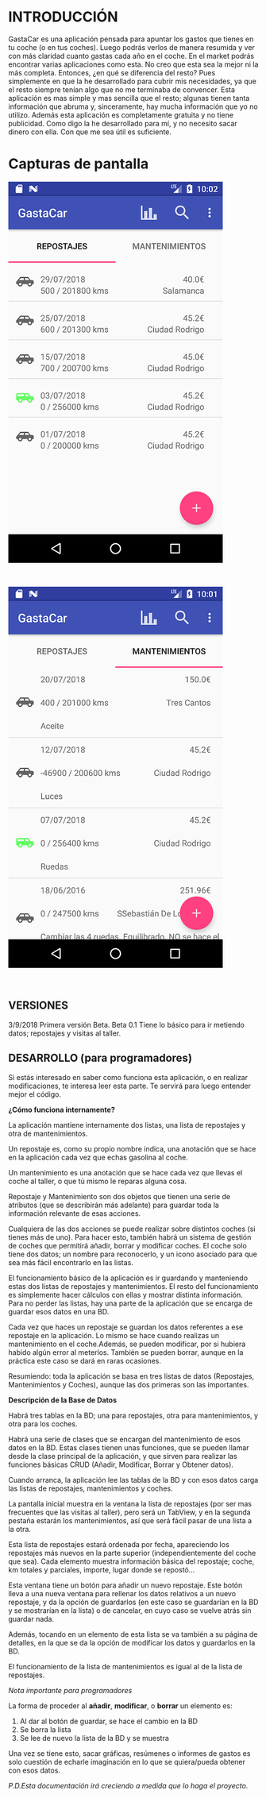 INTRODUCCIÓN
============

GastaCar es una aplicación pensada para apuntar los gastos que tienes en tu coche (o en tus coches). Luego podrás verlos de manera resumida y ver con más claridad cuanto gastas cada año en el coche.
En el market podrás encontrar varias aplicaciones como esta. No creo que esta sea la mejor ni la más completa. Entonces, ¿en qué se diferencia del resto? Pues simplemente en que la he desarrollado para cubrir mis necesidades, ya que el resto siempre tenían algo que no me terminaba de convencer. Esta aplicación es mas simple y mas sencilla que el resto; algunas tienen tanta información que abruma y, sinceramente, hay mucha información que yo no utilizo. Además esta aplicación es completamente gratuita y no tiene publicidad. Como digo la he desarrollado para mí, y no necesito sacar dinero con ella. Con que me sea útil es suficiente.

Capturas de pantalla
====================

![alt tag](https://github.com/pgsanchez/CarEx/blob/master/design/ListaRepostajesReducida.png)

<br/>

![alt tag](https://github.com/pgsanchez/CarEx/blob/master/design/ListaMantenimientosReducida.png)

<br/>

VERSIONES
---------

3/9/2018 Primera versión Beta. Beta 0.1 Tiene lo básico para ir metiendo datos; repostajes y visitas al taller. 

DESARROLLO (para programadores)
-------------------------------

Si estás interesado en saber como funciona esta aplicación, o en realizar modificaciones, te interesa leer esta parte. Te servirá para luego entender mejor el código.

**¿Cómo funciona internamente?**

La aplicación mantiene internamente dos listas, una lista de repostajes y otra de mantenimientos.

Un repostaje es, como su propio nombre indica, una anotación que se hace en la aplicación cada vez que echas gasolina al coche.

Un mantenimiento es una anotación que se hace cada vez que llevas el coche al taller, o que tú mismo le reparas alguna cosa.

Repostaje y Mantenimiento son dos objetos que tienen una serie de atributos (que se describirán más adelante) para guardar toda la información relevante de esas acciones.

Cualquiera de las dos acciones se puede realizar sobre distintos coches (si tienes más de uno). Para hacer esto, también habrá un sistema de gestión de coches que permitirá añadir, borrar y modificar coches. El coche solo tiene dos datos; un nombre para reconocerlo, y un icono asociado para que sea más fácil encontrarlo en las listas.

El funcionamiento básico de la aplicación es ir guardando y manteniendo estas dos listas de repostajes y mantenimientos. El resto del funcionamiento es simplemente hacer cálculos con ellas y mostrar distinta información.
Para no perder las listas, hay una parte de la aplicación que se encarga de guardar esos datos en una BD.

Cada vez que haces un repostaje se guardan los datos referentes a ese repostaje en la aplicación. Lo mismo se hace cuando realizas un mantenimiento en el coche.Además, se pueden modificar, por si hubiera habido algún error al meterlos. También se pueden borrar, aunque en la práctica este caso se dará en raras ocasiones.

Resumiendo: toda la aplicación se basa en tres listas de datos (Repostajes, Mantenimientos y Coches), aunque las dos primeras son las importantes.

**Descripción de la Base de Datos**

Habrá tres tablas en la BD; una para repostajes, otra para mantenimientos, y otra para los coches.

Habrá una serie de clases que se encargan del mantenimiento de esos datos en la BD. Estas clases tienen unas funciones, que se pueden llamar desde la clase principal de la aplicación, y que sirven para realizar las funciones básicas CRUD (Añadir, Modificar, Borrar y Obtener datos).

Cuando arranca, la aplicación lee las tablas de la BD y con esos datos carga las listas de repostajes, mantenimientos y coches.

La pantalla inicial muestra en la ventana la lista de repostajes (por ser mas frecuentes que las visitas al taller), pero será un TabView, y en la segunda pestaña estarán los mantenimientos, así que será fácil pasar de una lista a la otra.

Esta lista de repostajes estará ordenada por fecha, apareciendo los repostajes más nuevos en la parte superior (independientemente del coche que sea). Cada elemento muestra información básica del repostaje; coche, km totales y parciales, importe, lugar donde se repostó…

Esta ventana tiene un botón para añadir un nuevo repostaje. Este botón lleva a una nueva ventana para rellenar los datos relativos a un nuevo repostaje, y da la opción de guardarlos (en este caso se guardarían en la BD y se mostrarían en la lista) o de cancelar, en cuyo caso se vuelve atrás sin guardar nada.

Además, tocando en un elemento de esta lista se va también a su página de detalles, en la que se da la opción de modificar los datos y guardarlos en la BD.

El funcionamiento de la lista de mantenimientos es igual al de la lista de repostajes.

*Nota importante para programadores*

La forma de proceder al **añadir**, **modificar**, o **borrar** un elemento es: 
1. Al dar al botón de guardar, se hace el cambio en la BD
2. Se borra la lista
3. Se lee de nuevo la lista de la BD y se muestra

Una vez se tiene esto, sacar gráficas, resúmenes o informes de gastos es solo cuestión de echarle imaginación en lo que se quiera/pueda obtener con esos datos.

*P.D.Esta documentación irá creciendo a medida que lo haga el proyecto.*
